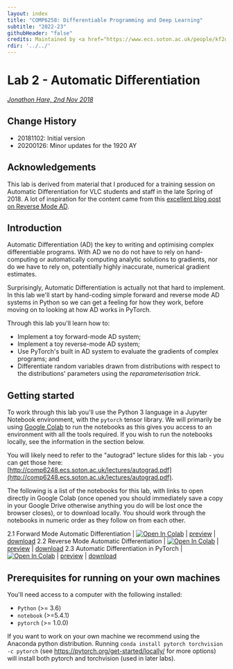 ```yaml
---
layout: index
title: "COMP6258: Differentiable Programming and Deep Learning"
subtitle: "2022-23"
githubHeader: "false"
credits: Maintained by <a href="https://www.ecs.soton.ac.uk/people/kf2u17">Dr Kate Farrahi</a> &amp; <a href="http://www.ecs.soton.ac.uk/people/jsh2">Dr Jonathon Hare</a>.
rdir: '../../'
---
```


# Lab 2 - Automatic Differentiation

_[Jonathon Hare, 2nd Nov 2018](https://github.com/ecs-vlc/COMP6248)_

## Change History

- 20181102: Initial version
- 20200126: Minor updates for the 1920 AY

## Acknowledgements

This lab is derived from material that I produced for a training session on Automatic Differentiation for VLC students and staff in the late Spring of 2018. A lot of inspiration for the content came from this [excellent blog post on Reverse Mode AD](https://rufflewind.com/2016-12-30/reverse-mode-automatic-differentiation).

## Introduction

Automatic Differentiation (AD) the key to writing and optimising complex differentiable programs. With AD we no do not have to rely on hand-computing or automatically computing analytic solutions to gradients, nor do we have to rely on, potentially highly inaccurate, numerical gradient estimates. 

Surprisingly, Automatic Differentiation is actually not that hard to implement. In this lab we'll start by hand-coding simple forward and reverse mode AD systems in Python so we can get a feeling for how they work, before moving on to looking at how AD works in PyTorch.

Through this lab you'll learn how to:

* Implement a toy forward-mode AD system; 
* Implement a toy reverse-mode AD system; 
* Use PyTorch's built in AD system to evaluate the gradients of complex programs; and
* Differentiate random variables drawn from distributions with respect to the distributions' parameters using the _reparameterisation trick_.

## Getting started

To work through this lab you'll use the Python 3 language in a Jupyter Notebook environment, with the `pytorch` tensor library. We will primarily be using [Google Colab](http://colab.research.google.com/) to run the notebooks as this gives you access to an environment with all the tools required. If you wish to run the notebooks locally, see the information in the section below.

You will likely need to refer to the "autograd" lecture slides for this lab - you can get those here: [http://comp6248.ecs.soton.ac.uk/lectures/autograd.pdf](http://comp6248.ecs.soton.ac.uk/lectures/autograd.pdf).

The following is a list of the notebooks for this lab, with links to open directly in Google Colab (once opened you should immediately save a copy in your Google Drive otherwise anything you do will be lost once the browser closes), or to download locally. You should work through the notebooks in numeric order as they follow on from each other. 


2.1 Forward Mode Automatic Differentiation | [![Open In Colab](https://colab.research.google.com/assets/colab-badge.svg)](https://colab.research.google.com/github/ecs-vlc/COMP6248/blob/master/docs/labs/lab2/2_1_ForwardAD.ipynb) | [preview](https://github.com/ecs-vlc/COMP6248/blob/master/docs/labs/lab2/2_1_ForwardAD.ipynb) | [download](https://raw.githubusercontent.com/ecs-vlc/COMP6248/master/docs/labs/lab2/2_1_ForwardAD.ipynb)
2.2 Reverse Mode Automatic Differentiation | [![Open In Colab](https://colab.research.google.com/assets/colab-badge.svg)](https://colab.research.google.com/github/ecs-vlc/COMP6248/blob/master/docs/labs/lab2/2_2_ReverseAD.ipynb) | [preview](https://github.com/ecs-vlc/COMP6248/blob/master/docs/labs/lab2/2_2_ReverseAD.ipynb) | [download](https://raw.githubusercontent.com/ecs-vlc/COMP6248/master/docs/labs/lab2/2_2_ReverseAD.ipynb)
2.3 Automatic Differentiation in PyTorch | [![Open In Colab](https://colab.research.google.com/assets/colab-badge.svg)](https://colab.research.google.com/github/ecs-vlc/COMP6248/blob/master/docs/labs/lab2/2_3_PyTorchAD.ipynb) | [preview](https://github.com/ecs-vlc/COMP6248/blob/master/docs/labs/lab2/2_3_PyTorchAD.ipynb) | [download](https://raw.githubusercontent.com/ecs-vlc/COMP6248/master/docs/labs/lab2/2_3_PyTorchAD.ipynb)

## Prerequisites for running on your own machines

You'll need access to a computer with the following installed:

- `Python` (>= 3.6)
- `notebook` (>=5.4.1)
- `pytorch` (>= 1.0.0)

If you want to work on your own machine we recommend using the Anaconda python distribution. Running `conda install pytorch torchvision -c pytorch` (see https://pytorch.org/get-started/locally/ for more options) will install both pytorch and torchvision (used in later labs). 
